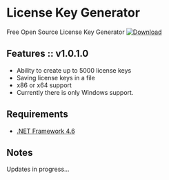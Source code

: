 # License Key Generator
Free Open Source License Key Generator
[![Download](https://img.shields.io/badge/Download-v1.0.1.0-brightgreen)](https://github.com/korayustundag/LicenseKeyGenerator/releases)
## Features :: v1.0.1.0

 - Ability to create up to 5000 license keys
 - Saving license keys in a file
 - x86 or x64 support
 - Currently there is only Windows support.
## Requirements
 - [.NET Framework 4.6](https://dotnet.microsoft.com/download/dotnet-framework/net46)
## Notes
Updates in progress...
